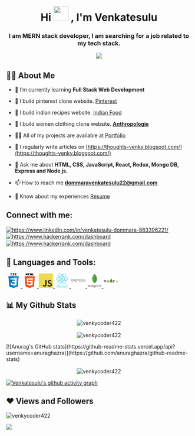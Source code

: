 <h1 align="center">Hi <img src="https://user-images.githubusercontent.com/76251822/184340507-a428029b-e36e-4dcf-a266-ade9cc52e6cc.gif" width="40" height="40"></img>
, I'm Venkatesulu</h1>
<h3 align="center">I am MERN stack developer, I am searching for a job related to my tech stack.</h3>

<p align="center"><img src="https://user-images.githubusercontent.com/76251822/184339637-654f2f93-fc9f-497d-b1e6-5e3dc680afeb.png"></img><p>


## 🙋‍♂️ About Me
- 🌱 I’m currently learning **Full Stack Web Development**
- 🌹 I build pinterest clone website. [Pinterest](https://pinterestclone1.netlify.app/)
- 🔭 I build indian recipes website. [Indian Food](https://indianfood.vercel.app/)
- 👯 I build women clothing clone website. [**Anthropologie**](https://anthropologie1.netlify.app/)
- 👨‍💻 All of my projects are available at [Portfolio](https://venkatesulu.vercel.app/)

- 📝 I regularly write articles on [https://thoughts-venky.blogspot.com/](https://thoughts-venky.blogspot.com/)

- 💬 Ask me about **HTML, CSS, JavaScript, React, Redux, Mongo DB, Express and Node js.**

- 📫 How to reach me **dommaravenkatesulu22@gmail.com**

- 📄 Know about my experiences [Resume](https://drive.google.com/file/d/1K9U8XbWRd-W07ENFlpfTnAw3k-kkSfMA/view?usp=sharing)

## Connect with me:
<p align="left">
<a href="https://www.linkedin.com/in/venkatesulu-dommara-863396221/" target="blank"><img align="center" src="https://raw.githubusercontent.com/rahuldkjain/github-profile-readme-generator/master/src/images/icons/Social/linked-in-alt.svg" alt="https://www.linkedin.com/in/venkatesulu-dommara-863396221/" height="30" width="40" /></a>
<a href="https://the-awesome-venkycoder422-site.netlify.app/" target="blank"><img align="center" src="https://cdn-icons-png.flaticon.com/512/351/351456.png" alt="https://www.hackerrank.com/dashboard" height="30" width="40" /></a>
<a href="https://www.hackerrank.com/dommaravenkates1" target="blank"><img align="center" src="https://raw.githubusercontent.com/rahuldkjain/github-profile-readme-generator/master/src/images/icons/Social/hackerrank.svg" alt="https://www.hackerrank.com/dashboard" height="30" width="40" /></a>
</p>

## 🚀 Languages and Tools:
<p align="left"> <a href="https://www.w3schools.com/css/" target="_blank" rel="noreferrer">

<img src="https://raw.githubusercontent.com/devicons/devicon/master/icons/css3/css3-original-wordmark.svg" alt="css3" width="40" height="40"/> </a> <a href="https://www.w3.org/html/" target="_blank" rel="noreferrer"> <img src="https://raw.githubusercontent.com/devicons/devicon/master/icons/html5/html5-original-wordmark.svg" alt="html5" width="40" height="40"/> </a> <a href="https://developer.mozilla.org/en-US/docs/Web/JavaScript" target="_blank" rel="noreferrer"> <img src="https://raw.githubusercontent.com/devicons/devicon/master/icons/javascript/javascript-original.svg" alt="javascript" width="40" height="40"/> </a> <a href="https://reactjs.org/" target="_blank" rel="noreferrer"> <img src="https://raw.githubusercontent.com/devicons/devicon/master/icons/react/react-original-wordmark.svg" alt="react" width="40" height="40"/> </a> 
<a href="https://expressjs.com" target="_blank" rel="noreferrer"> <img src="https://raw.githubusercontent.com/devicons/devicon/master/icons/express/express-original-wordmark.svg" alt="express" width="40" height="40"/> </a> <a href="https://www.mongodb.com/" target="_blank" rel="noreferrer"> <img src="https://raw.githubusercontent.com/devicons/devicon/master/icons/mongodb/mongodb-original-wordmark.svg" alt="mongodb" width="40" height="40"/> </a> <a href="https://nodejs.org" target="_blank" rel="noreferrer"> <img src="https://raw.githubusercontent.com/devicons/devicon/master/icons/nodejs/nodejs-original-wordmark.svg" alt="nodejs" width="40" height="40"/> </a> 

</p>

<p align="left">

</p>


## 📊 My Github Stats

<p align="center"><img align="center"  src="https://github-readme-streak-stats.herokuapp.com/?user=venkycoder422&theme=algolia&show_icons=true&locale=en" alt="venkycoder422" /></p>

<p align="center"><img align="center" src="https://github-readme-stats.vercel.app/api?username=venkycoder422&theme=algolia&show_icons=true&locale=en" alt="venkycoder422" /></p>
[![Anurag's GitHub stats](https://github-readme-stats.vercel.app/api?username=anuraghazra)](https://github.com/anuraghazra/github-readme-stats)

<p align="center"><img align="center" src="https://github-readme-stats.vercel.app/api/top-langs?username=venkycoder422&theme=algolia&show_icons=true&locale=en&layout=compact" alt="venkycoder422" /></p>

[![Venkatesulu's github activity graph](https://activity-graph.herokuapp.com/graph?username=venkycoder422&theme=react-dark)](https://github.com/venkycoder422/github-readme-activity-graph)

## ❤ Views and Followers
<p align="left"> <img src="https://komarev.com/ghpvc/?username=venkycoder422&label=Profile%20views&color=brightgreen" alt="venkycoder422" /> </p>

<img src="https://user-images.githubusercontent.com/76251822/184345097-608a115d-e2e7-41df-9f19-97e8f8bbad1f.svg"></img>
